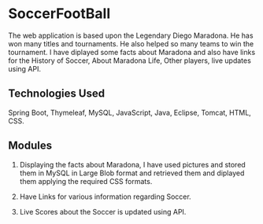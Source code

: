 # SoccerFootBall

The web application is based upon the Legendary Diego Maradona. He has won many titles and tournaments. He also helped so many teams to win the tournament. I have
diplayed some facts about Maradona and also have links for the History of Soccer, About Maradona Life, Other players, live updates using API.

## Technologies Used

Spring Boot, Thymeleaf, MySQL, JavaScript, Java, Eclipse, Tomcat, HTML, CSS.

## Modules

1. Displaying the facts about Maradona, I have used pictures and stored them in MySQL in Large Blob format and retrieved them and diplayed them applying the required 
CSS formats.

2. Have Links for various information regarding Soccer.

3. Live Scores about the Soccer is updated using API.

